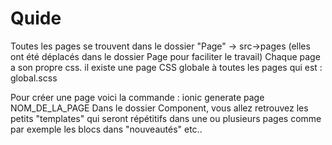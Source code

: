 # Quide
Toutes les pages se trouvent dans le dossier "Page" -> src->pages (elles ont été déplacés dans le dossier Page pour faciliter
le travail)
Chaque page a son propre css.
il existe une page CSS globale à toutes les pages qui est : global.scss

Pour créer une page voici la commande : ionic generate page NOM_DE_LA_PAGE
Dans le dossier Component, vous allez retrouvez les petits "templates" qui seront répétitifs dans une ou plusieurs pages
comme par exemple les blocs dans "nouveautés" etc..
